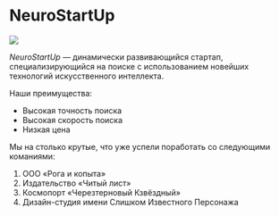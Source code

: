 # NeuroStartUp

![](https://netology-code.github.io/git-homeworks/introduction/assets/logo.png)

*NeuroStartUp* — динамически развивающийся стартап, специализирующийся на поиске с использованием 
 новейших технологий искусственного интеллекта.

Наши преимущества:
* Высокая точность поиска
* Высокая скорость поиска
* Низкая цена

Мы на столько крутые, что уже успели поработать со следующими команиями:

1.    ООО «Рога и копыта»
2.    Издательство «Читый лист»
3.    Космопорт «Черезтерновый Кзвёздный»
4.    Дизайн-студия имени Слишком Известного Персонажа
